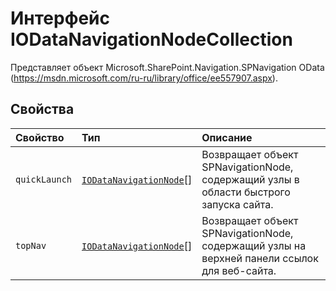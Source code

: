 # <a name="iodatanavigationnodecollection-interface"></a>Интерфейс IODataNavigationNodeCollection







Представляет объект Microsoft.SharePoint.Navigation.SPNavigation OData (https://msdn.microsoft.com/ru-ru/library/office/ee557907.aspx).




## <a name="properties"></a>Свойства

| Свойство     | Тип   | Описание|
|:-------------|:-------|:-----------|
|`quickLaunch`      | [`IODataNavigationNode`](../sp-odata-types/iodatanavigationnode.md)[] | Возвращает объект SPNavigationNode, содержащий узлы в области быстрого запуска сайта. |
|`topNav`      | [`IODataNavigationNode`](../sp-odata-types/iodatanavigationnode.md)[] | Возвращает объект SPNavigationNode, содержащий узлы на верхней панели ссылок для веб-сайта. |






